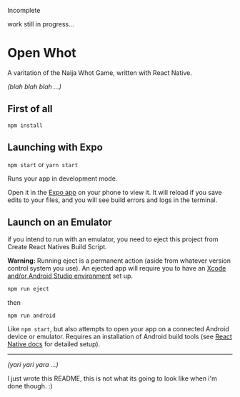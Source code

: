 

Incomplete

work still in progress...

# Open Whot

A varitation of the Naija Whot Game, written with React Native.

*(blah blah blah ...)*


## First of all

`npm install`


## Launching with Expo

 `npm start` or `yarn start`

Runs your app in development mode.

Open it in the [Expo app](https://expo.io) on your phone to view it. It will reload if you save edits to your files, and you will see build errors and logs in the terminal.


## Launch on an Emulator

if you intend to run with an emulator, you need to eject this project from Create React Natives Build Script.

**Warning:** Running eject is a permanent action (aside from whatever version control system you use). An ejected app will require you to have an [Xcode and/or Android Studio environment](https://facebook.github.io/react-native/docs/getting-started.html) set up.

```bash
npm run eject
```

then

`npm run android`

Like `npm start`, but also attempts to open your app on a connected Android device or emulator. Requires an installation of Android build tools (see [React Native docs](https://facebook.github.io/react-native/docs/getting-started.html) for detailed setup).

____________________________


_(yari yari yara ...)_


I just wrote this README, this is not what its going to look like when i'm done though. :)

